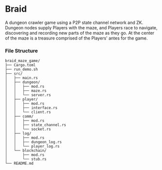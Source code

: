 # Braid

A dungeon crawler game using a P2P state channel network and ZK. Dungeon nodes supply Players with the maze, and Players race to navigate, discovering and recording new parts of the maze as they go. At the center of the maze is a treasure comprised of the Players' antes for the game.

### File Structure

```
braid_maze_game/
├── Cargo.toml
├── run_demo.sh
├── src/
│   ├── main.rs
│   ├── dungeon/
│   │   ├── mod.rs
│   │   ├── maze.rs
│   │   └── server.rs
│   ├── player/
│   │   ├── mod.rs
│   │   ├── interface.rs
│   │   └── client.rs
│   ├── comm/
│   │   ├── mod.rs
│   │   ├── state_channel.rs
│   │   └── socket.rs
│   ├── log/
│   │   ├── mod.rs
│   │   ├── dungeon_log.rs
│   │   └── player_log.rs
│   └── blockchain/
│       ├── mod.rs
│       └── stub.rs
└── README.md
```
